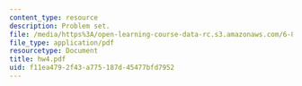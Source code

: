 ```yaml
---
content_type: resource
description: Problem set.
file: /media/https%3A/open-learning-course-data-rc.s3.amazonaws.com/6-867-machine-learning-fall-2006/f11ea4792f43a775187d45477bfd7952_hw4.pdf
file_type: application/pdf
resourcetype: Document
title: hw4.pdf
uid: f11ea479-2f43-a775-187d-45477bfd7952
---
```

